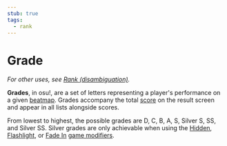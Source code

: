 ```yaml
---
stub: true
tags:
  - rank
---
```


# Grade

*For other uses, see [Rank (disambiguation)](/wiki/Disambiguation/Rank).*

**Grades**, in osu!, are a set of letters representing a player's performance on a given [beatmap](/wiki/Beatmap). Grades accompany the total [score](/wiki/Score) on the result screen and appear in all lists alongside scores.

From lowest to highest, the possible grades are D, C, B, A, S, Silver S, SS, and Silver SS. Silver grades are only achievable when using the [Hidden](/wiki/Game_modifier/Hidden), [Flashlight](/wiki/Game_modifier/Flashlight), or [Fade In](/wiki/Game_modifier/Fade_In) [game modifiers](/wiki/Game_modifier).

<!-- TODO: Add links-->
